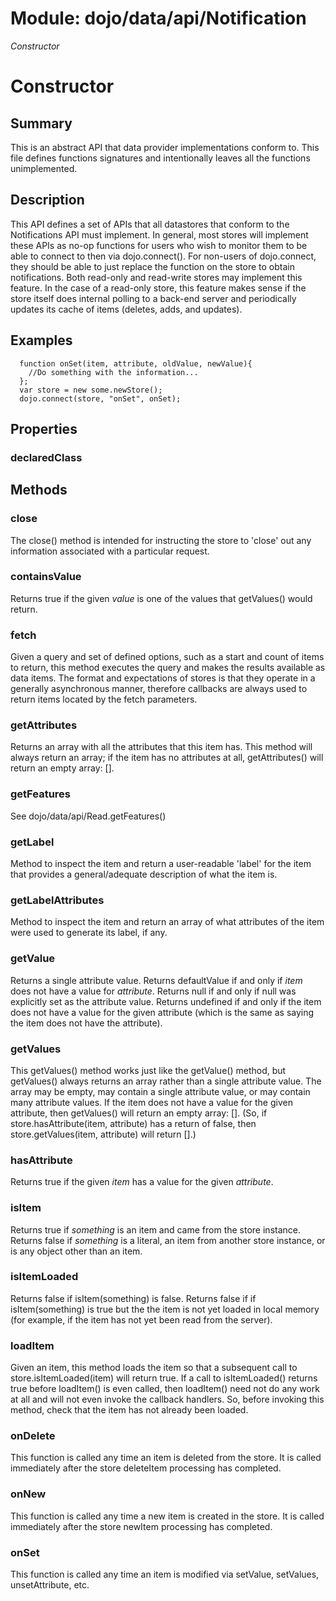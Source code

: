 # Module: dojo/data/api/Notification

*Constructor*

# Constructor

## Summary

This is an abstract API that data provider implementations conform to.
This file defines functions signatures and intentionally leaves all the
functions unimplemented.
## Description

This API defines a set of APIs that all datastores that conform to the
Notifications API must implement.  In general, most stores will implement
these APIs as no-op functions for users who wish to monitor them to be able
to connect to then via dojo.connect().  For non-users of dojo.connect,
they should be able to just replace the function on the store to obtain
notifications.  Both read-only and read-write stores may implement
this feature.  In the case of a read-only store, this feature makes sense if
the store itself does internal polling to a back-end server and periodically updates
its cache of items (deletes, adds, and updates).
## Examples

      function onSet(item, attribute, oldValue, newValue){
        //Do something with the information...
      };
      var store = new some.newStore();
      dojo.connect(store, "onSet", onSet);
## Properties

### declaredClass


## Methods

### close
The close() method is intended for instructing the store to 'close' out
any information associated with a particular request.

### containsValue
Returns true if the given *value* is one of the values that getValues()
would return.

### fetch
Given a query and set of defined options, such as a start and count of items to return,
this method executes the query and makes the results available as data items.
The format and expectations of stores is that they operate in a generally asynchronous
manner, therefore callbacks are always used to return items located by the fetch parameters.

### getAttributes
Returns an array with all the attributes that this item has.  This
method will always return an array; if the item has no attributes
at all, getAttributes() will return an empty array: [].

### getFeatures
See dojo/data/api/Read.getFeatures()

### getLabel
Method to inspect the item and return a user-readable 'label' for the item
that provides a general/adequate description of what the item is.

### getLabelAttributes
Method to inspect the item and return an array of what attributes of the item were used
to generate its label, if any.

### getValue
Returns a single attribute value.
Returns defaultValue if and only if *item* does not have a value for *attribute*.
Returns null if and only if null was explicitly set as the attribute value.
Returns undefined if and only if the item does not have a value for the
given attribute (which is the same as saying the item does not have the attribute).

### getValues
This getValues() method works just like the getValue() method, but getValues()
always returns an array rather than a single attribute value.  The array
may be empty, may contain a single attribute value, or may contain
many attribute values.
If the item does not have a value for the given attribute, then getValues()
will return an empty array: [].  (So, if store.hasAttribute(item, attribute)
has a return of false, then store.getValues(item, attribute) will return [].)

### hasAttribute
Returns true if the given *item* has a value for the given *attribute*.

### isItem
Returns true if *something* is an item and came from the store instance.
Returns false if *something* is a literal, an item from another store instance,
or is any object other than an item.

### isItemLoaded
Returns false if isItem(something) is false.  Returns false if
if isItem(something) is true but the the item is not yet loaded
in local memory (for example, if the item has not yet been read
from the server).

### loadItem
Given an item, this method loads the item so that a subsequent call
to store.isItemLoaded(item) will return true.  If a call to
isItemLoaded() returns true before loadItem() is even called,
then loadItem() need not do any work at all and will not even invoke
the callback handlers.  So, before invoking this method, check that
the item has not already been loaded.

### onDelete
This function is called any time an item is deleted from the store.
It is called immediately after the store deleteItem processing has completed.

### onNew
This function is called any time a new item is created in the store.
It is called immediately after the store newItem processing has completed.

### onSet
This function is called any time an item is modified via setValue, setValues, unsetAttribute, etc.


